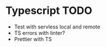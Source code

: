 # Typescript TODO

  - Test with servless local and remote
  - TS errors with linter?
  - Prettier with TS
